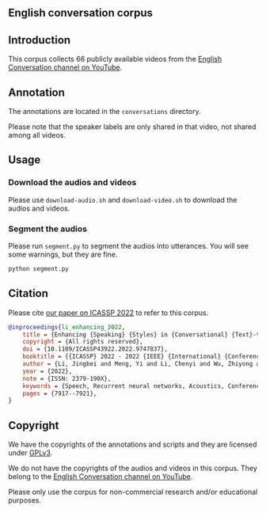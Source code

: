 English conversation corpus
----

## Introduction

This corpus collects 66 publicly available videos from the [English Conversation channel on YouTube](https://www.youtube.com/@AnhNguVIPS).

## Annotation

The annotations are located in the `conversations` directory.

Please note that the speaker labels are only shared in that video, not shared among all videos.

## Usage

### Download the audios and videos

Please use `download-audio.sh` and `download-video.sh` to download the audios and videos.

### Segment the audios

Please run `segment.py` to segment the audios into utterances. You will see some warnings, but they are fine.

```sh
python segment.py
```

## Citation

Please cite [our paper on ICASSP 2022](https://ieeexplore.ieee.org/abstract/document/9747837/) to refer to this corpus.

```bibtex
@inproceedings{li_enhancing_2022,
	title = {Enhancing {Speaking} {Styles} in {Conversational} {Text}-to-{Speech} {Synthesis} with {Graph}-{Based} {Multi}-{Modal} {Context} {Modeling}},
	copyright = {All rights reserved},
	doi = {10.1109/ICASSP43922.2022.9747837},
	booktitle = {{ICASSP} 2022 - 2022 {IEEE} {International} {Conference} on {Acoustics}, {Speech} and {Signal} {Processing} ({ICASSP})},
	author = {Li, Jingbei and Meng, Yi and Li, Chenyi and Wu, Zhiyong and Meng, Helen and Weng, Chao and Su, Dan},
	year = {2022},
	note = {ISSN: 2379-190X},
	keywords = {Speech, Recurrent neural networks, Acoustics, Conferences, Data mining, Signal processing, Speech enhancement, speaking style, conversational text-to-speech synthesis, graph neural network},
	pages = {7917--7921},
}
```

## Copyright

We have the copyrights of the annotations and scripts and they are licensed under [GPLv3](https://github.com/thuhcsi/english-conversation-corpus/blob/master/LICENSE).

We do not have the copyrights of the audios and videos in this corpus. They belong to the [English Conversation channel on YouTube](https://www.youtube.com/@AnhNguVIPS).

Please only use the corpus for non-commercial research and/or educational purposes.
